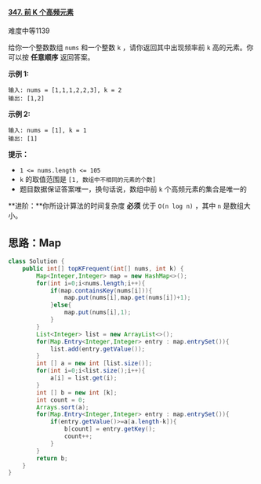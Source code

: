 #### [347. 前 K 个高频元素](https://leetcode-cn.com/problems/top-k-frequent-elements/)

难度中等1139

给你一个整数数组 `nums` 和一个整数 `k` ，请你返回其中出现频率前 `k` 高的元素。你可以按 **任意顺序** 返回答案。

 

**示例 1:**

```
输入: nums = [1,1,1,2,2,3], k = 2
输出: [1,2]
```

**示例 2:**

```
输入: nums = [1], k = 1
输出: [1]
```

 

**提示：**

- `1 <= nums.length <= 105`
- `k` 的取值范围是 `[1, 数组中不相同的元素的个数]`
- 题目数据保证答案唯一，换句话说，数组中前 `k` 个高频元素的集合是唯一的

 

**进阶：**你所设计算法的时间复杂度 **必须** 优于 `O(n log n)` ，其中 `n` 是数组大小。

## 思路：Map

```java
class Solution {
    public int[] topKFrequent(int[] nums, int k) {
        Map<Integer,Integer> map = new HashMap<>();
        for(int i=0;i<nums.length;i++){
            if(map.containsKey(nums[i])){
                map.put(nums[i],map.get(nums[i])+1);
            }else{
                map.put(nums[i],1);
            }
        }
        List<Integer> list = new ArrayList<>();
        for(Map.Entry<Integer,Integer> entry : map.entrySet()){
            list.add(entry.getValue());
        }
        int [] a = new int [list.size()];
        for(int i=0;i<list.size();i++){
            a[i] = list.get(i);
        }
        int [] b = new int [k];
        int count = 0;
        Arrays.sort(a);
        for(Map.Entry<Integer,Integer> entry : map.entrySet()){
            if(entry.getValue()>=a[a.length-k]){
                b[count] = entry.getKey();
                count++;
            }
        }
        return b;
    }
}
```